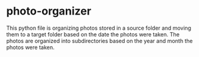 # photo-organizer
This python file is organizing photos stored in a source folder and moving them to a target folder based on the date the photos were taken. The photos are organized into subdirectories based on the year and month the photos were taken.
